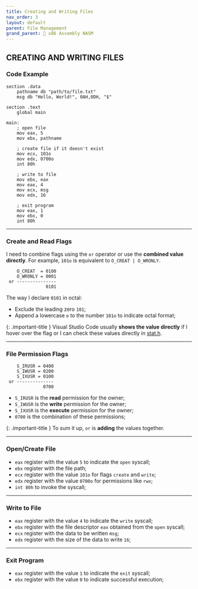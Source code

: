 ```yaml
---
title: Creating and Writing Files
nav_order: 3
layout: default
parent: File Management
grand_parent: 🔲 x86 Assembly NASM
---
```


## **CREATING AND WRITING FILES**

### **Code Example**

```
section .data
    pathname db "path/to/file.txt"
    msg db "Hello, World!", 0AH,0DH, "$"

section .text
    global main

main:
    ; open file
    mov eax, 5
    mov ebx, pathname

    ; create file if it doesn't exist
    mov ecx, 101o
    mov edx, 0700o
    int 80h

    ; write to file
    mov ebx, eax
    mov eax, 4
    mov ecx, msg
    mov edx, 16

    ; exit program
    mov eax, 1
    mov ebx, 0
    int 80h
```

----

### **Create and Read Flags**

I need to combine flags using the `or` operator or use the **combined value directly**. For example, `101o` is equivalent to `O_CREAT | O_WRONLY`.

```
    O_CREAT  = 0100
    O_WRONLY = 0001
 or ---------------
               0101
```

The way I declare `0101` in octal:
- Exclude the leading zero `101`;
- Append a lowercase `o` to the number `101o` to indicate octal format;

{: .important-title }
Visual Studio Code usually **shows the value directly** if I hover over the flag or I can check these values directly in [stat.h](https://man7.org/linux/man-pages/man0/sys_stat.h.0p.html).

----

### **File Permission Flags**

```
    S_IRUSR = 0400
    S_IWUSR = 0200
    S_IXUSR = 0100
 or --------------
              0700
```

- `S_IRUSR` is the **read** permission for the owner;
- `S_IWUSR` is the **write** permission for the owner;
- `S_IXUSR` is the **execute** permission for the owner;
- `0700` is the combination of these permissions;

{: .important-title }
To sum it up, `or` is **adding** the values together. 

----

### **Open/Create File**

- `eax` register with the value `5` to indicate the `open` syscall;
- `ebx` register with the file path;
- `ecx` register with the value `101o` for flags `create` and `write`;
- `edx` register with the value `0700o` for permissions like `rwx`;
- `int 80h` to invoke the syscall;

----

### **Write to File**

- `eax` register with the value `4` to indicate the `write` syscall;
- `ebx` register with the file descriptor `eax` obtained from the `open` syscall;
- `ecx` register with the data to be written `msg`;
- `edx` register with the size of the data to write `16`;

----

### **Exit Program**
- `eax` register with the value `1` to indicate the `exit` syscall;
- `ebx` register with the value `0` to indicate successful execution;